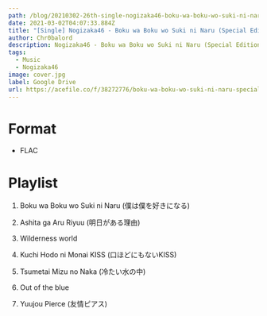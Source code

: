 ```yaml
---
path: /blog/20210302-26th-single-nogizaka46-boku-wa-boku-wo-suki-ni-naru-special-edition
date: 2021-03-02T04:07:33.884Z
title: "[Single] Nogizaka46 - Boku wa Boku wo Suki ni Naru (Special Edition)"
author: Chr0balord
description: Nogizaka46 - Boku wa Boku wo Suki ni Naru (Special Edition)
tags:
  - Music
  - Nogizaka46
image: cover.jpg
label: Google Drive
url: https://acefile.co/f/38272776/boku-wa-boku-wo-suki-ni-naru-special-edition-flac-rar
---
```



# Format

* FLAC

# Playlist

01. Boku wa Boku wo Suki ni Naru (僕は僕を好きになる)

02. Ashita ga Aru Riyuu (明日がある理由)

03. Wilderness world

04. Kuchi Hodo ni Monai KISS (口ほどにもないKISS)

05. Tsumetai Mizu no Naka (冷たい水の中)

06. Out of the blue

07. Yuujou Pierce (友情ピアス)